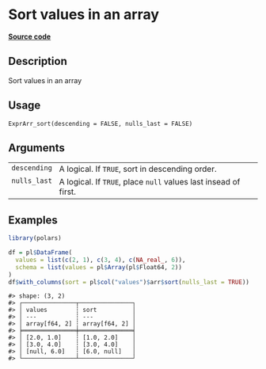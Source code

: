 

# Sort values in an array

[**Source code**](https://github.com/pola-rs/r-polars/tree/d562252dbb77de7e06ca3e6150d74a2c709763bc/R/expr__array.R#L107)

## Description

Sort values in an array

## Usage

<pre><code class='language-R'>ExprArr_sort(descending = FALSE, nulls_last = FALSE)
</code></pre>

## Arguments

<table>
<tr>
<td style="white-space: nowrap; font-family: monospace; vertical-align: top">
<code id="ExprArr_sort_:_descending">descending</code>
</td>
<td>
A logical. If <code>TRUE</code>, sort in descending order.
</td>
</tr>
<tr>
<td style="white-space: nowrap; font-family: monospace; vertical-align: top">
<code id="ExprArr_sort_:_nulls_last">nulls_last</code>
</td>
<td>
A logical. If <code>TRUE</code>, place <code>null</code> values last
insead of first.
</td>
</tr>
</table>

## Examples

``` r
library(polars)

df = pl$DataFrame(
  values = list(c(2, 1), c(3, 4), c(NA_real_, 6)),
  schema = list(values = pl$Array(pl$Float64, 2))
)
df$with_columns(sort = pl$col("values")$arr$sort(nulls_last = TRUE))
```

    #> shape: (3, 2)
    #> ┌───────────────┬───────────────┐
    #> │ values        ┆ sort          │
    #> │ ---           ┆ ---           │
    #> │ array[f64, 2] ┆ array[f64, 2] │
    #> ╞═══════════════╪═══════════════╡
    #> │ [2.0, 1.0]    ┆ [1.0, 2.0]    │
    #> │ [3.0, 4.0]    ┆ [3.0, 4.0]    │
    #> │ [null, 6.0]   ┆ [6.0, null]   │
    #> └───────────────┴───────────────┘
